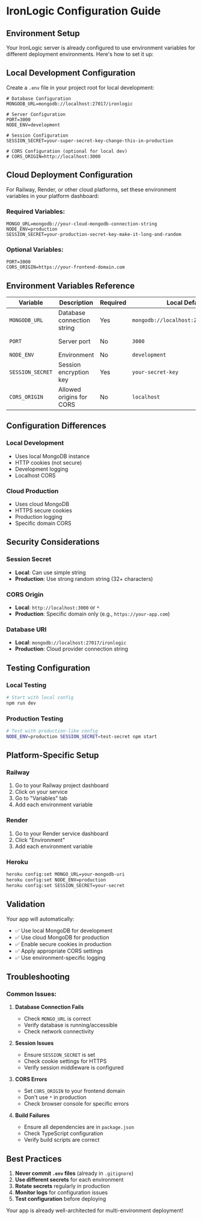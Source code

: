 # IronLogic Configuration Guide

## Environment Setup

Your IronLogic server is already configured to use environment variables for different deployment environments. Here's how to set it up:

## Local Development Configuration

Create a `.env` file in your project root for local development:

```env
# Database Configuration
MONGODB_URL=mongodb://localhost:27017/ironlogic

# Server Configuration
PORT=3000
NODE_ENV=development

# Session Configuration
SESSION_SECRET=your-super-secret-key-change-this-in-production

# CORS Configuration (optional for local dev)
# CORS_ORIGIN=http://localhost:3000
```

## Cloud Deployment Configuration

For Railway, Render, or other cloud platforms, set these environment variables in your platform dashboard:

### Required Variables:
```env
MONGO_URL=mongodb://your-cloud-mongodb-connection-string
NODE_ENV=production
SESSION_SECRET=your-production-secret-key-make-it-long-and-random
```

### Optional Variables:
```env
PORT=3000
CORS_ORIGIN=https://your-frontend-domain.com
```

## Environment Variables Reference

| Variable | Description | Required | Local Default | Production |
|----------|-------------|----------|---------------|------------|
| `MONGODB_URL` | Database connection string | Yes | `mongodb://localhost:27017/ironlogic` | Cloud MongoDB URI |
| `PORT` | Server port | No | `3000` | Platform assigned |
| `NODE_ENV` | Environment | No | `development` | `production` |
| `SESSION_SECRET` | Session encryption key | Yes | `your-secret-key` | Strong random string |
| `CORS_ORIGIN` | Allowed origins for CORS | No | `localhost` | Your frontend domain |

## Configuration Differences

### Local Development
- Uses local MongoDB instance
- HTTP cookies (not secure)
- Development logging
- Localhost CORS

### Cloud Production
- Uses cloud MongoDB
- HTTPS secure cookies
- Production logging
- Specific domain CORS

## Security Considerations

### Session Secret
- **Local**: Can use simple string
- **Production**: Use strong random string (32+ characters)

### CORS Origin
- **Local**: `http://localhost:3000` or `*`
- **Production**: Specific domain only (e.g., `https://your-app.com`)

### Database URI
- **Local**: `mongodb://localhost:27017/ironlogic`
- **Production**: Cloud provider connection string

## Testing Configuration

### Local Testing
```bash
# Start with local config
npm run dev
```

### Production Testing
```bash
# Test with production-like config
NODE_ENV=production SESSION_SECRET=test-secret npm start
```

## Platform-Specific Setup

### Railway
1. Go to your Railway project dashboard
2. Click on your service
3. Go to "Variables" tab
4. Add each environment variable

### Render
1. Go to your Render service dashboard
2. Click "Environment"
3. Add each environment variable

### Heroku
```bash
heroku config:set MONGO_URL=your-mongodb-uri
heroku config:set NODE_ENV=production
heroku config:set SESSION_SECRET=your-secret
```

## Validation

Your app will automatically:
- ✅ Use local MongoDB for development
- ✅ Use cloud MongoDB for production
- ✅ Enable secure cookies in production
- ✅ Apply appropriate CORS settings
- ✅ Use environment-specific logging

## Troubleshooting

### Common Issues:

1. **Database Connection Fails**
   - Check `MONGO_URL` is correct
   - Verify database is running/accessible
   - Check network connectivity

2. **Session Issues**
   - Ensure `SESSION_SECRET` is set
   - Check cookie settings for HTTPS
   - Verify session middleware is configured

3. **CORS Errors**
   - Set `CORS_ORIGIN` to your frontend domain
   - Don't use `*` in production
   - Check browser console for specific errors

4. **Build Failures**
   - Ensure all dependencies are in `package.json`
   - Check TypeScript configuration
   - Verify build scripts are correct

## Best Practices

1. **Never commit `.env` files** (already in `.gitignore`)
2. **Use different secrets** for each environment
3. **Rotate secrets** regularly in production
4. **Monitor logs** for configuration issues
5. **Test configuration** before deploying

Your app is already well-architected for multi-environment deployment! 